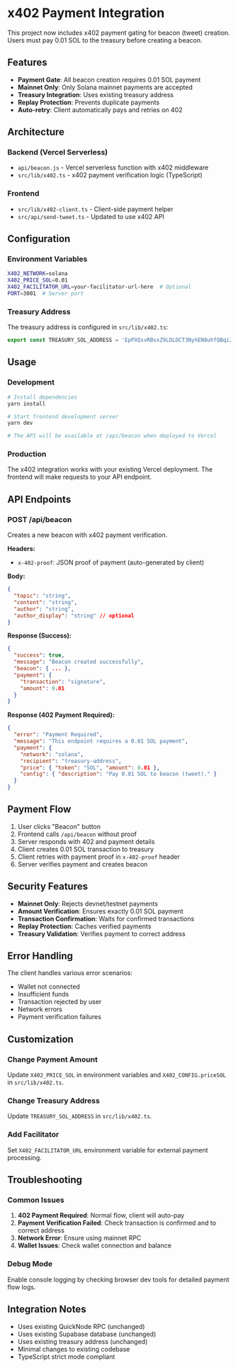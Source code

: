 # x402 Payment Integration

This project now includes x402 payment gating for beacon (tweet) creation. Users must pay 0.01 SOL to the treasury before creating a beacon.

## Features

- **Payment Gate**: All beacon creation requires 0.01 SOL payment
- **Mainnet Only**: Only Solana mainnet payments are accepted
- **Treasury Integration**: Uses existing treasury address
- **Replay Protection**: Prevents duplicate payments
- **Auto-retry**: Client automatically pays and retries on 402

## Architecture

### Backend (Vercel Serverless)
- `api/beacon.js` - Vercel serverless function with x402 middleware
- `src/lib/x402.ts` - x402 payment verification logic (TypeScript)

### Frontend
- `src/lib/x402-client.ts` - Client-side payment helper
- `src/api/send-tweet.ts` - Updated to use x402 API

## Configuration

### Environment Variables
```bash
X402_NETWORK=solana
X402_PRICE_SOL=0.01
X402_FACILITATOR_URL=your-facilitator-url-here  # Optional
PORT=3001  # Server port
```

### Treasury Address
The treasury address is configured in `src/lib/x402.ts`:
```typescript
export const TREASURY_SOL_ADDRESS = 'EpPXQsvRBvxZ9LDLDCT3NyhEN8uhfQBqi2jFei8TLT7';
```

## Usage

### Development
```bash
# Install dependencies
yarn install

# Start frontend development server
yarn dev

# The API will be available at /api/beacon when deployed to Vercel
```

### Production
The x402 integration works with your existing Vercel deployment. The frontend will make requests to your API endpoint.

## API Endpoints

### POST /api/beacon
Creates a new beacon with x402 payment verification.

**Headers:**
- `x-402-proof`: JSON proof of payment (auto-generated by client)

**Body:**
```json
{
  "topic": "string",
  "content": "string", 
  "author": "string",
  "author_display": "string" // optional
}
```

**Response (Success):**
```json
{
  "success": true,
  "message": "Beacon created successfully",
  "beacon": { ... },
  "payment": {
    "transaction": "signature",
    "amount": 0.01
  }
}
```

**Response (402 Payment Required):**
```json
{
  "error": "Payment Required",
  "message": "This endpoint requires a 0.01 SOL payment",
  "payment": {
    "network": "solana",
    "recipient": "treasury-address",
    "price": { "token": "SOL", "amount": 0.01 },
    "config": { "description": "Pay 0.01 SOL to beacon (tweet)." }
  }
}
```

## Payment Flow

1. User clicks "Beacon" button
2. Frontend calls `/api/beacon` without proof
3. Server responds with 402 and payment details
4. Client creates 0.01 SOL transaction to treasury
5. Client retries with payment proof in `x-402-proof` header
6. Server verifies payment and creates beacon

## Security Features

- **Mainnet Only**: Rejects devnet/testnet payments
- **Amount Verification**: Ensures exactly 0.01 SOL payment
- **Transaction Confirmation**: Waits for confirmed transactions
- **Replay Protection**: Caches verified payments
- **Treasury Validation**: Verifies payment to correct address

## Error Handling

The client handles various error scenarios:
- Wallet not connected
- Insufficient funds
- Transaction rejected by user
- Network errors
- Payment verification failures

## Customization

### Change Payment Amount
Update `X402_PRICE_SOL` in environment variables and `X402_CONFIG.priceSOL` in `src/lib/x402.ts`.

### Change Treasury Address
Update `TREASURY_SOL_ADDRESS` in `src/lib/x402.ts`.

### Add Facilitator
Set `X402_FACILITATOR_URL` environment variable for external payment processing.

## Troubleshooting

### Common Issues

1. **402 Payment Required**: Normal flow, client will auto-pay
2. **Payment Verification Failed**: Check transaction is confirmed and to correct address
3. **Network Error**: Ensure using mainnet RPC
4. **Wallet Issues**: Check wallet connection and balance

### Debug Mode
Enable console logging by checking browser dev tools for detailed payment flow logs.

## Integration Notes

- Uses existing QuickNode RPC (unchanged)
- Uses existing Supabase database (unchanged)  
- Uses existing treasury address (unchanged)
- Minimal changes to existing codebase
- TypeScript strict mode compliant
